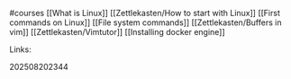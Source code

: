 #courses
[[What is Linux]]
[[Zettlekasten/How to start with Linux]]
[[First commands on Linux]]
[[File system commands]]
[[Zettlekasten/Buffers in vim]]
[[Zettlekasten/Vimtutor]]
[[Installing docker engine]]

Links:

202508202344

